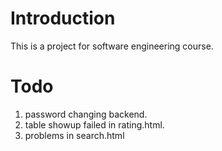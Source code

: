 # Introduction
This is a project for software engineering course.

# Todo
1. password changing backend.
2. table showup failed in rating.html.
3. problems in search.html
